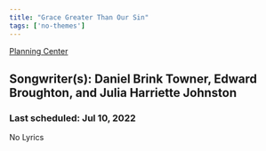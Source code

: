 ```yaml
---
title: "Grace Greater Than Our Sin"
tags: ['no-themes']
---
```


[Planning Center](https://services.planningcenteronline.com/songs/22637609)

## Songwriter(s): Daniel Brink Towner, Edward Broughton, and Julia Harriette Johnston
### Last scheduled: Jul 10, 2022          

No Lyrics
